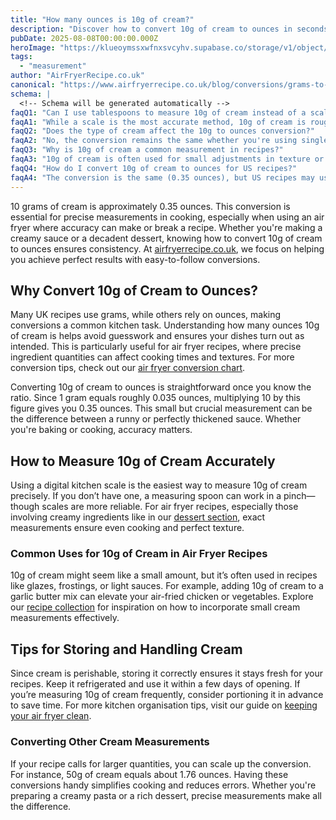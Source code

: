 ```yaml
---
title: "How many ounces is 10g of cream?"
description: "Discover how to convert 10g of cream to ounces in seconds with our simple guide. Perfect for air fryer recipes and precise measurements!"
pubDate: 2025-08-08T00:00:00.000Z
heroImage: "https://klueoymssxwfnxsvcyhv.supabase.co/storage/v1/object/public/Shmucket/how-many-ounces-is-10g-of-cream.webp"
tags:
  - "measurement"
author: "AirFryerRecipe.co.uk"
canonical: "https://www.airfryerrecipe.co.uk/blog/conversions/grams-to-ounces/how-many-ounces-is-10g-of-cream"
schema: |
  <!-- Schema will be generated automatically -->
faqQ1: "Can I use tablespoons to measure 10g of cream instead of a scale?"
faqA1: "While a scale is the most accurate method, 10g of cream is roughly 2 teaspoons. However, cream's density can vary slightly, so for best results, especially in air fryer recipes, a digital scale is recommended."
faqQ2: "Does the type of cream affect the 10g to ounces conversion?"
faqA2: "No, the conversion remains the same whether you're using single, double, or whipped cream. However, whipped cream's air content means 10g may take up more volume, so weight measurements are more reliable."
faqQ3: "Why is 10g of cream a common measurement in recipes?"
faqA3: "10g of cream is often used for small adjustments in texture or richness, such as thinning a sauce or adding moisture to baked goods. It's a precise amount that avoids overpowering other flavours."
faqQ4: "How do I convert 10g of cream to ounces for US recipes?"
faqA4: "The conversion is the same (0.35 ounces), but US recipes may use fluid ounces for liquids. Since cream is slightly denser than water, weight measurements (grams to ounces) are more accurate than volume."
---
```

<p>10 grams of cream is approximately 0.35 ounces. This conversion is essential for precise measurements in cooking, especially when using an air fryer where accuracy can make or break a recipe. Whether you're making a creamy sauce or a decadent dessert, knowing how to convert 10g of cream to ounces ensures consistency. At <a href=https://www.airfryerrecipe.co.uk>airfryerrecipe.co.uk</a>, we focus on helping you achieve perfect results with easy-to-follow conversions.</p>

<h2>Why Convert 10g of Cream to Ounces?</h2>  
<p>Many UK recipes use grams, while others rely on ounces, making conversions a common kitchen task. Understanding how many ounces 10g of cream is helps avoid guesswork and ensures your dishes turn out as intended. This is particularly useful for air fryer recipes, where precise ingredient quantities can affect cooking times and textures. For more conversion tips, check out our <a href=https://www.airfryerrecipe.co.uk/air-fryer-conversion-chart>air fryer conversion chart</a>.</p>  

<p>Converting 10g of cream to ounces is straightforward once you know the ratio. Since 1 gram equals roughly 0.035 ounces, multiplying 10 by this figure gives you 0.35 ounces. This small but crucial measurement can be the difference between a runny or perfectly thickened sauce. Whether you're baking or cooking, accuracy matters.</p>  

<h2>How to Measure 10g of Cream Accurately</h2>  
<p>Using a digital kitchen scale is the easiest way to measure 10g of cream precisely. If you don’t have one, a measuring spoon can work in a pinch—though scales are more reliable. For air fryer recipes, especially those involving creamy ingredients like in our <a href=https://www.airfryerrecipe.co.uk/recipe-category/dessert>dessert section</a>, exact measurements ensure even cooking and perfect texture.</p>  

<h3>Common Uses for 10g of Cream in Air Fryer Recipes</h3>  
<p>10g of cream might seem like a small amount, but it’s often used in recipes like glazes, frostings, or light sauces. For example, adding 10g of cream to a garlic butter mix can elevate your air-fried chicken or vegetables. Explore our <a href=https://www.airfryerrecipe.co.uk/recipes>recipe collection</a> for inspiration on how to incorporate small cream measurements effectively.</p>  

<h2>Tips for Storing and Handling Cream</h2>  
<p>Since cream is perishable, storing it correctly ensures it stays fresh for your recipes. Keep it refrigerated and use it within a few days of opening. If you’re measuring 10g of cream frequently, consider portioning it in advance to save time. For more kitchen organisation tips, visit our guide on <a href=https://www.airfryerrecipe.co.uk/air-fryer-cleaner>keeping your air fryer clean</a>.</p>  

<h3>Converting Other Cream Measurements</h3>  
<p>If your recipe calls for larger quantities, you can scale up the conversion. For instance, 50g of cream equals about 1.76 ounces. Having these conversions handy simplifies cooking and reduces errors. Whether you're preparing a creamy pasta or a rich dessert, precise measurements make all the difference.</p>
